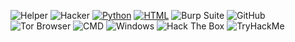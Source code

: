 ![Helper](https://img.shields.io/badge/Helper-181717?style=for-the-badge&logo=github&logoColor=white)
![Hacker](https://img.shields.io/badge/Hacker-32CD32?style=for-the-badge&logoColor=white)
[![Python](https://img.shields.io/badge/Python-3776AB?style=for-the-badge&logo=python&logoColor=white)](https://www.python.org/)
[![HTML](https://img.shields.io/badge/HTML-E34F26?style=for-the-badge&logo=html5&logoColor=white)](https://developer.mozilla.org/en-US/docs/Web/HTML)
![Burp Suite](https://img.shields.io/badge/Burp_Suite-FF8800?style=for-the-badge&logo=burp-suite&logoColor=white)
![GitHub](https://img.shields.io/badge/GitHub-181717?style=for-the-badge&logo=github&logoColor=white)
![Tor Browser](https://img.shields.io/badge/Tor_Browser-7E00FF?style=for-the-badge&logo=tor-browser&logoColor=white)
![CMD](https://img.shields.io/badge/CMD-000000?style=for-the-badge&logo=windows-terminal&logoColor=white)
![Windows](https://img.shields.io/badge/Windows-0078D6?style=for-the-badge&logo=windows&logoColor=white)
![Hack The Box](https://img.shields.io/badge/Hack_The_Box-00FF00?style=for-the-badge&logo=hack-the-box&logoColor=black)
![TryHackMe](https://img.shields.io/badge/TryHackMe-FF6600?style=for-the-badge&logo=tryhackme&logoColor=white)

